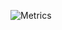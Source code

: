 ![Metrics](https://metrics.lecoq.io/whytrchy?template=classic&stackoverflow=1&pagespeed=1&base=header%2C%20activity%2C%20community%2C%20repositories%2C%20metadata&base.indepth=false&base.hireable=false&base.skip=false&pagespeed=false&pagespeed.url=https%3A%2F%2Fwww.wahwihwuh.com%2F&pagespeed.detailed=false&pagespeed.screenshot=false&pagespeed.pwa=true&stackoverflow=false&stackoverflow.user=12471899&stackoverflow.sections=answers-top%2C%20questions-recent&stackoverflow.limit=2&stackoverflow.lines=4&stackoverflow.lines.snippet=2&config.timezone=Asia%2FJakarta)
<!---
wahwihwuh/wahwihwuh is a ✨ special ✨ repository because its `README.md` (this file) appears on your GitHub profile.
You can click the Preview link to take a look at your changes.
--->
